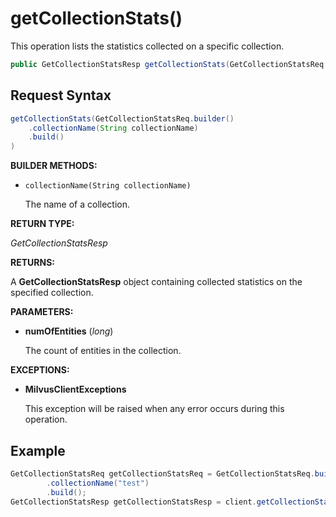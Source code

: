 # getCollectionStats()

This operation lists the statistics collected on a specific collection.

```java
public GetCollectionStatsResp getCollectionStats(GetCollectionStatsReq request)
```

## Request Syntax

```java
getCollectionStats(GetCollectionStatsReq.builder()
    .collectionName(String collectionName)
    .build()
)
```

**BUILDER METHODS:**

- `collectionName(String collectionName)`

    The name of a collection.

**RETURN TYPE:**

*GetCollectionStatsResp*

**RETURNS:**

A **GetCollectionStatsResp** object containing collected statistics on the specified collection.

**PARAMETERS:**

- **numOfEntities** (*long*)

    The count of entities in the collection.

**EXCEPTIONS:**

- **MilvusClientExceptions**

    This exception will be raised when any error occurs during this operation.

## Example

```java
GetCollectionStatsReq getCollectionStatsReq = GetCollectionStatsReq.builder()
        .collectionName("test")
        .build();
GetCollectionStatsResp getCollectionStatsResp = client.getCollectionStats(getCollectionStatsReq);
```

